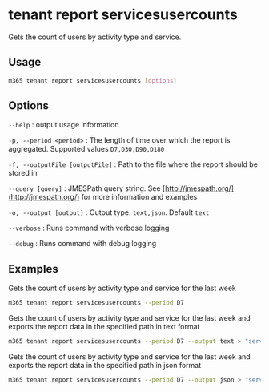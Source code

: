 # tenant report servicesusercounts

Gets the count of users by activity type and service.

## Usage

```sh
m365 tenant report servicesusercounts [options]
```

## Options

`--help`
: output usage information

`-p, --period <period>`
: The length of time over which the report is aggregated. Supported values `D7,D30,D90,D180`

`-f, --outputFile [outputFile]`
: Path to the file where the report should be stored in

`--query [query]`
: JMESPath query string. See [http://jmespath.org/](http://jmespath.org/) for more information and examples

`-o, --output [output]`
: Output type. `text,json`. Default `text`

`--verbose`
: Runs command with verbose logging

`--debug`
: Runs command with debug logging

## Examples

Gets the count of users by activity type and service for the last week

```sh
m365 tenant report servicesusercounts --period D7
```

Gets the count of users by activity type and service for the last week and exports the report data in the specified path in text format

```sh
m365 tenant report servicesusercounts --period D7 --output text > "servicesusercounts.txt"
```

Gets the count of users by activity type and service for the last week and exports the report data in the specified path in json format

```sh
m365 tenant report servicesusercounts --period D7 --output json > "servicesusercounts.json"
```
